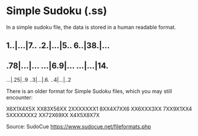 # Simple Sudoku (.ss)

In a simple sudoku file, the data is stored in a human readable format.

1..|...|7..
.2.|...|5..
6..|38.|...
-----------
.78|...|...
...|6.9|...
...|...|14.
-----------
...|.25|..9
..3|...|.6.
..4|...|..2

There is an older format for Simple Sudoku files, which you may still encounter:

X6X1X4X5X
XX83X56XX
2XXXXXXX1
8XX4X7XX6
XX6XXX3XX
7XX9X1XX4
5XXXXXXX2
XX72X69XX
X4X5X8X7X

Source: SudoCue https://www.sudocue.net/fileformats.php